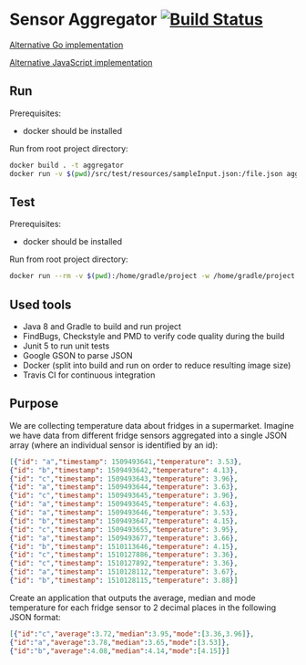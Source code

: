 # Sensor Aggregator [![Build Status](https://travis-ci.org/slamdev/sensor-aggregator.svg?branch=master)](https://travis-ci.org/slamdev/sensor-aggregator)

[Alternative Go implementation](https://github.com/slamdev/aggregator)

[Alternative JavaScript implementation](https://github.com/slamdev/aggregator-js)

## Run

Prerequisites:
* docker should be installed

Run from root project directory:

```sh
docker build . -t aggregator
docker run -v $(pwd)/src/test/resources/sampleInput.json:/file.json aggregator /file.json
```

## Test

Prerequisites:
* docker should be installed

Run from root project directory:

```sh
docker run --rm -v $(pwd):/home/gradle/project -w /home/gradle/project gradle:jdk8-alpine gradle test
```

## Used tools

* Java 8 and Gradle to build and run project
* FindBugs, Checkstyle and PMD to verify code quality during the build
* Junit 5 to run unit tests
* Google GSON to parse JSON
* Docker (split into build and run on order to reduce resulting image size)
* Travis CI for continuous integration

## Purpose

We are collecting temperature data about fridges in a supermarket. Imagine we have data from different fridge sensors aggregated into a single JSON array (where an individual sensor is identified by an id):

```json
[{"id": "a","timestamp": 1509493641,"temperature": 3.53},
{"id": "b","timestamp": 1509493642,"temperature": 4.13},
{"id": "c","timestamp": 1509493643,"temperature": 3.96},
{"id": "a","timestamp": 1509493644,"temperature": 3.63},
{"id": "c","timestamp": 1509493645,"temperature": 3.96},
{"id": "a","timestamp": 1509493645,"temperature": 4.63},
{"id": "a","timestamp": 1509493646,"temperature": 3.53},
{"id": "b","timestamp": 1509493647,"temperature": 4.15},
{"id": "c","timestamp": 1509493655,"temperature": 3.95},
{"id": "a","timestamp": 1509493677,"temperature": 3.66},
{"id": "b","timestamp": 1510113646,"temperature": 4.15},
{"id": "c","timestamp": 1510127886,"temperature": 3.36},
{"id": "c","timestamp": 1510127892,"temperature": 3.36},
{"id": "a","timestamp": 1510128112,"temperature": 3.67},
{"id": "b","timestamp": 1510128115,"temperature": 3.88}]
```

Create an application that outputs the average, median and mode temperature for each fridge sensor to 2 decimal places in the following JSON format:

```json
[{"id":"c","average":3.72,"median":3.95,"mode":[3.36,3.96]},
{"id":"a","average":3.78,"median":3.65,"mode":[3.53]},
{"id":"b","average":4.08,"median":4.14,"mode":[4.15]}]
```
